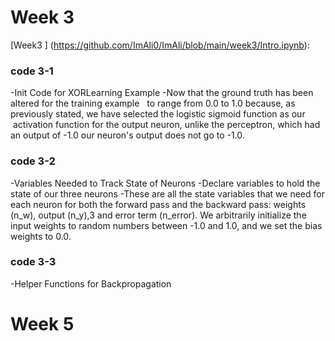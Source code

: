 # Week 3
   [Week3 ] (https://github.com/ImAli0/ImAli/blob/main/week3/Intro.ipynb):
### code 3-1
-Init Code for XORLearning Example 
-Now that the ground truth has been altered for the training example 
 to range from 0.0 to 1.0 because, as previously stated, we have selected the logistic sigmoid function as our 
 activation function for the output neuron, unlike the perceptron, which had an output of -1.0 our neuron's output does not go to -1.0.

### code 3-2
 -Variables Needed to Track State of Neurons
 -Declare variables to hold the state of our three
  neurons
 -These are all the state variables that we need for each neuron for both the
  forward pass and the backward pass: weights (n_w), output (n_y),3 and
  error term (n_error). We arbitrarily initialize the input weights to random
  numbers between -1.0 and 1.0, and we set the bias weights to 0.0.
### code 3-3
-Helper Functions for Backpropagation
 
# Week 5
  
